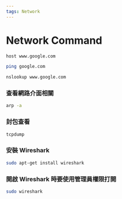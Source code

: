 ```yaml
---
tags: Network
---
```


# Network Command

```bash
host www.google.com

ping google.com

nslookup www.google.com
```

### 查看網路介面相關
```bash
arp -a
```

### 封包查看
```bash
tcpdump
```

### 安裝 Wireshark
```bash
sudo apt-get install wireshark
```

### 開啟 Wireshark 時要使用管理員權限打開
```bash
sudo wireshark
```
